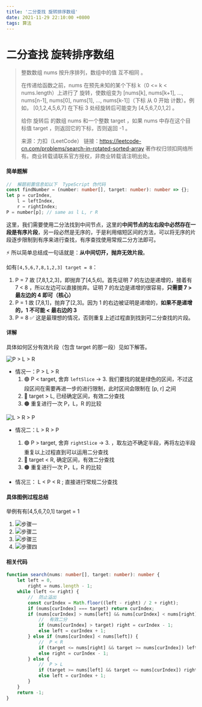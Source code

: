 ```yaml
---
title: '二分查找 旋转排序数组'
date: 2021-11-29 22:10:00 +0800
tags: 算法
---
```


# 二分查找 旋转排序数组

> 整数数组 nums 按升序排列，数组中的值 互不相同 。
>
> 在传递给函数之前，nums 在预先未知的某个下标 k（0 <= k < nums.length）上进行了 旋转，使数组变为 [nums[k], nums[k+1], ..., nums[n-1], nums[0], nums[1], ..., nums[k-1]]（下标 从 0 开始 计数）。例如， [0,1,2,4,5,6,7] 在下标 3 处经旋转后可能变为 [4,5,6,7,0,1,2] 。
>
> 给你 旋转后 的数组 nums 和一个整数 target ，如果 nums 中存在这个目标值 target ，则返回它的下标，否则返回 -1 。
>
> 来源：力扣（LeetCode）
> 链接：https://leetcode-cn.com/problems/search-in-rotated-sorted-array
> 著作权归领扣网络所有。商业转载请联系官方授权，非商业转载请注明出处。

#### 简单题解

```typescript
//	解题前置信息如以下  TypeScript 伪代码
const findNumber = (number: number[], target: number): number => {};
let p = curIndex,
	l = leftIndex,
	r = rightIndex;
P = number[p]; // same as l L, r R
```

这里，我们需要使用二分法找到中间节点，这里的**中间节点的左右段中必然存在一段是有序片段**，另一段必然是无序的，于是利用缩短区间的方法，可以将无序的片段逐步限制到有序来进行查找，有序查找使用常规二分方法即可。

⚡️ 所以简单总结成一句话就是：**从中间切开，抛弃无效片段**。

如有`[4,5,6,7,8,1,2,3] target = 8`：

1. P = 7 故 [7,8,1,2,3]，即抛弃了[4,5,6]。首先证明 7 的左边是递增的，接着有 7 < 8 ，所以左边可以直接抛弃。证明 7 的左边是递增的很容易，**只需要 7 > 最左边的 4 即可（核心）**
2. P = 1 故 [7,8,1]，抛弃了[2,3]。因为 1 的右边被证明是递增的，**如果不是递增的，1 不可能 < 最右边的 3**
3. P = 8 ✅ 这是最理想的情况，否则重复上述过程直到找到可二分查找的片段。

#### 详解

具体如何区分有效片段（包含 target 的那一段）见如下解答。

![P > L > R](https://z3.ax1x.com/2021/11/29/oQDR2R.png)

- 情况一：P > L > R
  1. 🟢 P < target, 舍弃 `leftSlice` -> 3. 我们要找的就是绿色的区间，不过这段区间在需要再进一步的进行限制，此时区间会限制在 [p, r] 之间
  2. 🔵 target > L, 已经确定区间，有效二分查找
  3. 🟤 重复进行一次 P，L，R 的比较

![L > R > P](https://z3.ax1x.com/2021/11/29/oQsgj1.png)

- 情况二：L > R > P

  1. 🟢 P > target, 舍弃 `rightSlice` -> 3. ，取左边不确定半段，再将左边半段重复以上过程直到可以运用二分查找
  2. 🔵 target < R, 确定区间，有效二分查找
  3. 🟤 重复进行一次 P，L，R 的比较

- 情况三： L < P < R ; 直接进行常规二分查找

#### 具体图例过程总结

举例有有[4,5,6,7,0,1] target = 1

1. ![步骤一](https://z3.ax1x.com/2021/11/29/oQcJ9e.png)
2. ![步骤二](https://z3.ax1x.com/2021/11/29/oQgPvd.png)
3. ![步骤三](https://z3.ax1x.com/2021/11/29/oQgoZt.png)
4. ![步骤四](https://z3.ax1x.com/2021/11/29/oQgqJS.png)

#### 相关代码

```typescript
function search(nums: number[], target: number): number {
	let left = 0,
		right = nums.length - 1;
	while (left <= right) {
		//  防止溢出
		const curIndex = Math.floor((left - right) / 2 + right);
		if (nums[curIndex] === target) return curIndex;
		if (nums[curIndex] > nums[left] && nums[curIndex] < nums[right]) {
			//  有效二分
			if (nums[curIndex] > target) right = curIndex - 1;
			else left = curIndex + 1;
		} else if (nums[curIndex] < nums[left]) {
			//  P < R
			if (target <= nums[right] && target >= nums[curIndex]) left = curIndex;
			else right = curIndex - 1;
		} else {
			//  P > L
			if (target >= nums[left] && target <= nums[curIndex]) right = curIndex;
			else left = curIndex + 1;
		}
	}
	return -1;
}
```
